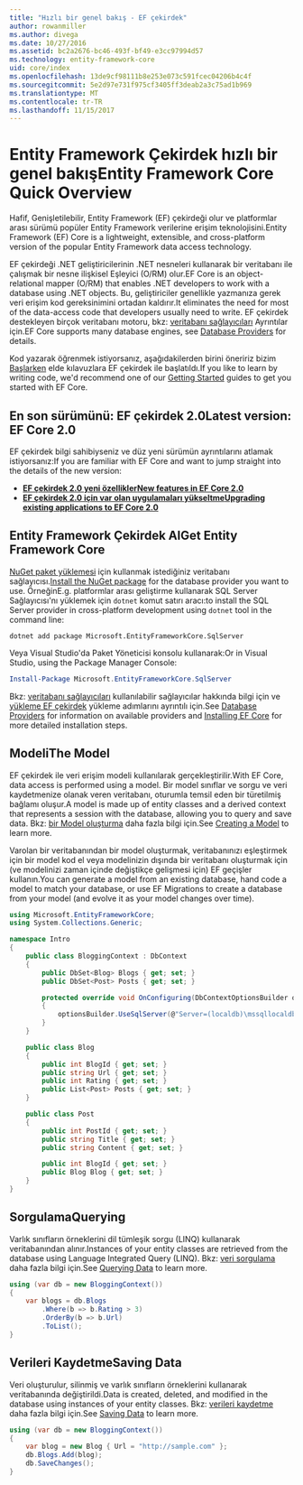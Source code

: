 ```yaml
---
title: "Hızlı bir genel bakış - EF çekirdek"
author: rowanmiller
ms.author: divega
ms.date: 10/27/2016
ms.assetid: bc2a2676-bc46-493f-bf49-e3cc97994d57
ms.technology: entity-framework-core
uid: core/index
ms.openlocfilehash: 13de9cf98111b8e253e073c591fcec04206b4c4f
ms.sourcegitcommit: 5e2d97e731f975cf3405ff3deab2a3c75ad1b969
ms.translationtype: MT
ms.contentlocale: tr-TR
ms.lasthandoff: 11/15/2017
---
```

# <a name="entity-framework-core-quick-overview"></a><span data-ttu-id="72f73-102">Entity Framework Çekirdek hızlı bir genel bakış</span><span class="sxs-lookup"><span data-stu-id="72f73-102">Entity Framework Core Quick Overview</span></span>

<span data-ttu-id="72f73-103">Hafif, Genişletilebilir, Entity Framework (EF) çekirdeği olur ve platformlar arası sürümü popüler Entity Framework verilerine erişim teknolojisini.</span><span class="sxs-lookup"><span data-stu-id="72f73-103">Entity Framework (EF) Core is a lightweight, extensible, and cross-platform version of the popular Entity Framework data access technology.</span></span>

<span data-ttu-id="72f73-104">EF çekirdeği .NET geliştiricilerinin .NET nesneleri kullanarak bir veritabanı ile çalışmak bir nesne ilişkisel Eşleyici (O/RM) olur.</span><span class="sxs-lookup"><span data-stu-id="72f73-104">EF Core is an object-relational mapper (O/RM) that enables .NET developers to work with a database using .NET objects.</span></span> <span data-ttu-id="72f73-105">Bu, geliştiriciler genellikle yazmanıza gerek veri erişim kod gereksinimini ortadan kaldırır.</span><span class="sxs-lookup"><span data-stu-id="72f73-105">It eliminates the need for most of the data-access code that developers usually need to write.</span></span> <span data-ttu-id="72f73-106">EF çekirdek destekleyen birçok veritabanı motoru, bkz: [veritabanı sağlayıcıları](providers/index.md) Ayrıntılar için.</span><span class="sxs-lookup"><span data-stu-id="72f73-106">EF Core supports many database engines, see [Database Providers](providers/index.md) for details.</span></span>

<span data-ttu-id="72f73-107">Kod yazarak öğrenmek istiyorsanız, aşağıdakilerden birini öneririz bizim [Başlarken](get-started/index.md) elde kılavuzlara EF çekirdek ile başlatıldı.</span><span class="sxs-lookup"><span data-stu-id="72f73-107">If you like to learn by writing code, we'd recommend one of our [Getting Started](get-started/index.md) guides to get you started with EF Core.</span></span>

## <a name="latest-version-ef-core-20"></a><span data-ttu-id="72f73-108">En son sürümünü: EF çekirdek 2.0</span><span class="sxs-lookup"><span data-stu-id="72f73-108">Latest version: EF Core 2.0</span></span>

<span data-ttu-id="72f73-109">EF çekirdek bilgi sahibiyseniz ve düz yeni sürümün ayrıntılarını atlamak istiyorsanız:</span><span class="sxs-lookup"><span data-stu-id="72f73-109">If you are familiar with EF Core and want to jump straight into the details of the new version:</span></span>

- <span data-ttu-id="72f73-110">**[EF çekirdek 2.0 yeni özellikler](what-is-new/index.md)**</span><span class="sxs-lookup"><span data-stu-id="72f73-110">**[New features in EF Core 2.0](what-is-new/index.md)**</span></span>
- <span data-ttu-id="72f73-111">**[EF çekirdek 2.0 için var olan uygulamaları yükseltme](miscellaneous/1x-2x-upgrade.md)**</span><span class="sxs-lookup"><span data-stu-id="72f73-111">**[Upgrading existing applications to EF Core 2.0](miscellaneous/1x-2x-upgrade.md)**</span></span>

## <a name="get-entity-framework-core"></a><span data-ttu-id="72f73-112">Entity Framework Çekirdek Al</span><span class="sxs-lookup"><span data-stu-id="72f73-112">Get Entity Framework Core</span></span>

<span data-ttu-id="72f73-113">[NuGet paket yüklemesi](https://docs.nuget.org/ndocs/quickstart/use-a-package) için kullanmak istediğiniz veritabanı sağlayıcısı.</span><span class="sxs-lookup"><span data-stu-id="72f73-113">[Install the NuGet package](https://docs.nuget.org/ndocs/quickstart/use-a-package) for the database provider you want to use.</span></span> <span data-ttu-id="72f73-114">Örneğin</span><span class="sxs-lookup"><span data-stu-id="72f73-114">E.g.</span></span> <span data-ttu-id="72f73-115">platformlar arası geliştirme kullanarak SQL Server Sağlayıcısı'nı yüklemek için `dotnet` komut satırı aracı:</span><span class="sxs-lookup"><span data-stu-id="72f73-115">to install the SQL Server provider in cross-platform development using `dotnet` tool in the command line:</span></span>

``` Console
dotnet add package Microsoft.EntityFrameworkCore.SqlServer
```

<span data-ttu-id="72f73-116">Veya Visual Studio'da Paket Yöneticisi konsolu kullanarak:</span><span class="sxs-lookup"><span data-stu-id="72f73-116">Or in Visual Studio, using the Package Manager Console:</span></span>

``` PowerShell
Install-Package Microsoft.EntityFrameworkCore.SqlServer
```
<span data-ttu-id="72f73-117">Bkz: [veritabanı sağlayıcıları](providers/index.md) kullanılabilir sağlayıcılar hakkında bilgi için ve [yükleme EF çekirdek](get-started/install/index.md) yükleme adımlarını ayrıntılı için.</span><span class="sxs-lookup"><span data-stu-id="72f73-117">See [Database Providers](providers/index.md) for information on available providers and [Installing EF Core](get-started/install/index.md) for more detailed installation steps.</span></span>

## <a name="the-model"></a><span data-ttu-id="72f73-118">Modeli</span><span class="sxs-lookup"><span data-stu-id="72f73-118">The Model</span></span>

<span data-ttu-id="72f73-119">EF çekirdek ile veri erişim modeli kullanılarak gerçekleştirilir.</span><span class="sxs-lookup"><span data-stu-id="72f73-119">With EF Core, data access is performed using a model.</span></span> <span data-ttu-id="72f73-120">Bir model sınıflar ve sorgu ve veri kaydetmenize olanak veren veritabanı, oturumla temsil eden bir türetilmiş bağlamı oluşur.</span><span class="sxs-lookup"><span data-stu-id="72f73-120">A model is made up of entity classes and a derived context that represents a session with the database, allowing you to query and save data.</span></span> <span data-ttu-id="72f73-121">Bkz: [bir Model oluşturma](modeling/index.md) daha fazla bilgi için.</span><span class="sxs-lookup"><span data-stu-id="72f73-121">See [Creating a Model](modeling/index.md) to learn more.</span></span>

<span data-ttu-id="72f73-122">Varolan bir veritabanından bir model oluşturmak, veritabanınızı eşleştirmek için bir model kod el veya modelinizin dışında bir veritabanı oluşturmak için (ve modelinizi zaman içinde değiştikçe gelişmesi için) EF geçişler kullanın.</span><span class="sxs-lookup"><span data-stu-id="72f73-122">You can generate a model from an existing database, hand code a model to match your database, or use EF Migrations to create a database from your model (and evolve it as your model changes over time).</span></span>

``` csharp
using Microsoft.EntityFrameworkCore;
using System.Collections.Generic;

namespace Intro
{
    public class BloggingContext : DbContext
    {
        public DbSet<Blog> Blogs { get; set; }
        public DbSet<Post> Posts { get; set; }

        protected override void OnConfiguring(DbContextOptionsBuilder optionsBuilder)
        {
            optionsBuilder.UseSqlServer(@"Server=(localdb)\mssqllocaldb;Database=MyDatabase;Trusted_Connection=True;");
        }
    }

    public class Blog
    {
        public int BlogId { get; set; }
        public string Url { get; set; }
        public int Rating { get; set; }
        public List<Post> Posts { get; set; }
    }

    public class Post
    {
        public int PostId { get; set; }
        public string Title { get; set; }
        public string Content { get; set; }

        public int BlogId { get; set; }
        public Blog Blog { get; set; }
    }
}
```

## <a name="querying"></a><span data-ttu-id="72f73-123">Sorgulama</span><span class="sxs-lookup"><span data-stu-id="72f73-123">Querying</span></span>

<span data-ttu-id="72f73-124">Varlık sınıfların örneklerini dil tümleşik sorgu (LINQ) kullanarak veritabanından alınır.</span><span class="sxs-lookup"><span data-stu-id="72f73-124">Instances of your entity classes are retrieved from the database using Language Integrated Query (LINQ).</span></span> <span data-ttu-id="72f73-125">Bkz: [veri sorgulama](querying/index.md) daha fazla bilgi için.</span><span class="sxs-lookup"><span data-stu-id="72f73-125">See [Querying Data](querying/index.md) to learn more.</span></span>

``` csharp
using (var db = new BloggingContext())
{
    var blogs = db.Blogs
        .Where(b => b.Rating > 3)
        .OrderBy(b => b.Url)
        .ToList();
}
```

## <a name="saving-data"></a><span data-ttu-id="72f73-126">Verileri Kaydetme</span><span class="sxs-lookup"><span data-stu-id="72f73-126">Saving Data</span></span>

<span data-ttu-id="72f73-127">Veri oluşturulur, silinmiş ve varlık sınıfların örneklerini kullanarak veritabanında değiştirildi.</span><span class="sxs-lookup"><span data-stu-id="72f73-127">Data is created, deleted, and modified in the database using instances of your entity classes.</span></span> <span data-ttu-id="72f73-128">Bkz: [verileri kaydetme](saving/index.md) daha fazla bilgi için.</span><span class="sxs-lookup"><span data-stu-id="72f73-128">See [Saving Data](saving/index.md) to learn more.</span></span>

``` csharp
using (var db = new BloggingContext())
{
    var blog = new Blog { Url = "http://sample.com" };
    db.Blogs.Add(blog);
    db.SaveChanges();
}
```
